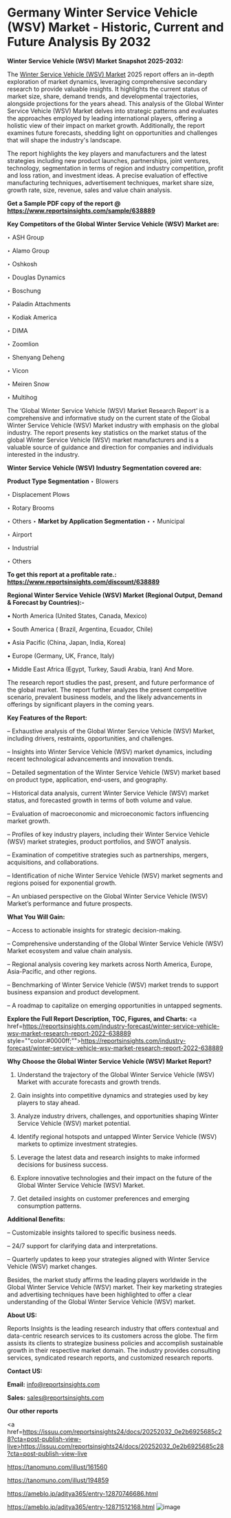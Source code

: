 # Germany Winter Service Vehicle (WSV) Market - Historic, Current and Future Analysis By 2032

<strong>Winter Service Vehicle (WSV) Market Snapshot 2025-2032:</strong>

The <a href=https://www.reportsinsights.com/sample/638889>Winter Service Vehicle (WSV) Market</a> 2025 report offers an in-depth exploration of market dynamics, leveraging comprehensive secondary research to provide valuable insights. It highlights the current status of market size, share, demand trends, and developmental trajectories, alongside projections for the years ahead. This analysis of the Global Winter Service Vehicle (WSV) Market delves into strategic patterns and evaluates the approaches employed by leading international players, offering a holistic view of their impact on market growth. Additionally, the report examines future forecasts, shedding light on opportunities and challenges that will shape the industry's landscape.

The report highlights the key players and manufacturers and the latest strategies including new product launches, partnerships, joint ventures, technology, segmentation in terms of region and industry competition, profit and loss ration, and investment ideas. A precise evaluation of effective manufacturing techniques, advertisement techniques, market share size, growth rate, size, revenue, sales and value chain analysis.

<strong>Get a Sample PDF copy of the report @ <a href=https://www.reportsinsights.com/sample/638889 style=color:#0000ff;>https://www.reportsinsights.com/sample/638889</a></strong>

<strong>Key Competitors of the Global Winter Service Vehicle (WSV) Market are:</strong>

‣ ASH Group

‣ Alamo Group

‣ Oshkosh

‣ Douglas Dynamics

‣ Boschung

‣ Paladin Attachments

‣ Kodiak America

‣ DIMA

‣ Zoomlion

‣ Shenyang Deheng

‣ Vicon

‣ Meiren Snow

‣ Multihog

The ‘Global Winter Service Vehicle (WSV) Market Research Report’ is a comprehensive and informative study on the current state of the Global Winter Service Vehicle (WSV) Market industry with emphasis on the global industry. The report presents key statistics on the market status of the global Winter Service Vehicle (WSV) market manufacturers and is a valuable source of guidance and direction for companies and individuals interested in the industry.

<strong>Winter Service Vehicle (WSV) Industry Segmentation covered are:</strong>

<strong>Product Type Segmentation</strong>
‣
Blowers

‣ Displacement Plows

‣ Rotary Brooms

‣ Others
‣ 
<strong>Market by Application Segmentation</strong>
‣
‣  Municipal

‣ Airport

‣ Industrial

‣ Others

<strong>To get this report at a profitable rate.: <a href=https://www.reportsinsights.com/discount/638889 style=color:#0000ff;>https://www.reportsinsights.com/discount/638889</a></strong>

<strong>Regional Winter Service Vehicle (WSV) Market (Regional Output, Demand &amp; Forecast by Countries):-</strong>

• North America (United States, Canada, Mexico)

• South America ( Brazil, Argentina, Ecuador, Chile)

• Asia Pacific (China, Japan, India, Korea)

• Europe (Germany, UK, France, Italy)

• Middle East Africa (Egypt, Turkey, Saudi Arabia, Iran) And More.

The research report studies the past, present, and future performance of the global market. The report further analyzes the present competitive scenario, prevalent business models, and the likely advancements in offerings by significant players in the coming years.

<strong>Key Features of the Report:</strong>

– Exhaustive analysis of the Global Winter Service Vehicle (WSV) Market, including drivers, restraints, opportunities, and challenges.

– Insights into Winter Service Vehicle (WSV) market dynamics, including recent technological advancements and innovation trends.

– Detailed segmentation of the Winter Service Vehicle (WSV) market based on product type, application, end-users, and geography.

– Historical data analysis, current Winter Service Vehicle (WSV) market status, and forecasted growth in terms of both volume and value.

– Evaluation of macroeconomic and microeconomic factors influencing market growth.

– Profiles of key industry players, including their Winter Service Vehicle (WSV) market strategies, product portfolios, and SWOT analysis.

– Examination of competitive strategies such as partnerships, mergers, acquisitions, and collaborations.

– Identification of niche Winter Service Vehicle (WSV) market segments and regions poised for exponential growth.

– An unbiased perspective on the Global Winter Service Vehicle (WSV) Market’s performance and future prospects.

<strong>What You Will Gain:</strong>

– Access to actionable insights for strategic decision-making.

– Comprehensive understanding of the Global Winter Service Vehicle (WSV) Market ecosystem and value chain analysis.

– Regional analysis covering key markets across North America, Europe, Asia-Pacific, and other regions.

– Benchmarking of Winter Service Vehicle (WSV) market trends to support business expansion and product development.

– A roadmap to capitalize on emerging opportunities in untapped segments.

<strong>Explore the Full Report Description, TOC, Figures, and Charts:</strong>
<a href=https://reportsinsights.com/industry-forecast/winter-service-vehicle-wsv-market-research-report-2022-638889 style=""color:#0000ff;"">https://reportsinsights.com/industry-forecast/winter-service-vehicle-wsv-market-research-report-2022-638889</a>

<strong>Why Choose the Global Winter Service Vehicle (WSV) Market Report?</strong>

1. Understand the trajectory of the Global Winter Service Vehicle (WSV) Market with accurate forecasts and growth trends.

2. Gain insights into competitive dynamics and strategies used by key players to stay ahead.

3. Analyze industry drivers, challenges, and opportunities shaping Winter Service Vehicle (WSV) market potential.

4. Identify regional hotspots and untapped Winter Service Vehicle (WSV) markets to optimize investment strategies.

5. Leverage the latest data and research insights to make informed decisions for business success.

6. Explore innovative technologies and their impact on the future of the Global Winter Service Vehicle (WSV) Market.

7. Get detailed insights on customer preferences and emerging consumption patterns.

<strong>Additional Benefits:</strong>

– Customizable insights tailored to specific business needs.

– 24/7 support for clarifying data and interpretations.

– Quarterly updates to keep your strategies aligned with Winter Service Vehicle (WSV) market changes.

Besides, the market study affirms the leading players worldwide in the Global Winter Service Vehicle (WSV) market. Their key marketing strategies and advertising techniques have been highlighted to offer a clear understanding of the Global Winter Service Vehicle (WSV) market.

<strong><strong>About US</strong>:</strong>

Reports Insights is the leading research industry that offers contextual and data-centric research services to its customers across the globe. The firm assists its clients to strategize business policies and accomplish sustainable growth in their respective market domain. The industry provides consulting services, syndicated research reports, and customized research reports.

<strong>Contact US:</strong>

<p class=><b>Email:</b> <a href=mailto:info@reportsinsights.com>info@reportsinsights.com</a></p>
<p class=><b>Sales:</b> <a href=mailto:sales@reportsinsights.com>sales@reportsinsights.com</a></p>

<strong>Our other reports</strong>

<a href=https://issuu.com/reportsinsights24/docs/20252032_0e2b6925685c28?cta=post-publish-view-live>https://issuu.com/reportsinsights24/docs/20252032_0e2b6925685c28?cta=post-publish-view-live</a>

<a href=https://tanomuno.com/illust/161560>https://tanomuno.com/illust/161560</a>

<a href=https://tanomuno.com/illust/194859>https://tanomuno.com/illust/194859</a>

<a href=https://ameblo.jp/aditya365/entry-12870746686.html>https://ameblo.jp/aditya365/entry-12870746686.html</a>

<a href=https://ameblo.jp/aditya365/entry-12871512168.html>https://ameblo.jp/aditya365/entry-12871512168.html</a>
![image](https://github.com/user-attachments/assets/377c5bd2-50da-4943-8ecf-3533dfb3b0a7)
